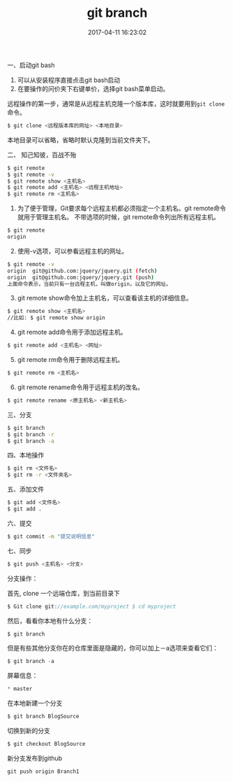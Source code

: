 ﻿---
title: git branch
date: 2017-04-11 16:23:02
tags:
---

一、启动git bash
1. 可以从安装程序直接点击git bash启动
2. 在要操作的问价夹下右键单价，选择git bash菜单启动。

远程操作的第一步，通常是从远程主机克隆一个版本库，这时就要用到``git clone``命令。
``` bash
$ git clone <远程版本库的网址> <本地目录>
```
本地目录可以省略，省略时默认克隆到当前文件夹下。

二、 知己知彼，百战不殆

``` bash
$ git remote
$ git remote -v
$ git remote show <主机名>
$ git remote add <主机名> <远程主机地址>
$ git remote rm <主机名>
```

1. 为了便于管理，Git要求每个远程主机都必须指定一个主机名。git remote命令就用于管理主机名。
不带选项的时候，git remote命令列出所有远程主机。
```bash
$ git remote
origin
```
2. 使用-v选项，可以参看远程主机的网址。
```bash
$ git remote -v
origin  git@github.com:jquery/jquery.git (fetch)
origin  git@github.com:jquery/jquery.git (push)
上面命令表示，当前只有一台远程主机，叫做origin，以及它的网址。
```
3. git remote show命令加上主机名，可以查看该主机的详细信息。
```bash
$ git remote show <主机名>
//比如: $ git remote show origin
```
4. git remote add命令用于添加远程主机。
```cs
$ git remote add <主机名> <网址>
```
5. git remote rm命令用于删除远程主机。
```bash
$ git remote rm <主机名>
```
6. git remote rename命令用于远程主机的改名。
```bash
$ git remote rename <原主机名> <新主机名>
```
三、分支
``` bash
$ git branch
$ git branch -r
$ git branch -a
```
四、本地操作
``` bash
$ git rm <文件名>
$ git rm -r <文件夹名>
```
五、添加文件
``` bash
$ git add <文件名>
$ git add .
```
六、提交
``` bash
$ git commit -m "提交说明信息"
```
七、同步
``` bash
$ git push <主机名> <分支>
```


分支操作：

首先, clone 一个远端仓库，到当前目录下
```cs
$ Git clone git://example.com/myproject $ cd myproject
```
然后，看看你本地有什么分支：
```cs
$ git branch
```
但是有些其他分支你在的仓库里面是隐藏的，你可以加上－a选项来查看它们：
```cs
$ git branch -a
```
屏幕信息：
```cs
* master
  ```

在本地新建一个分支
```cs
$ git branch BlogSource
```

 切换到新的分支
 ```cs
 $ git checkout BlogSource
 ```

 新分支发布到github
 ```cs
 git push origin Branch1
 ```




